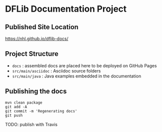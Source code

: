 # DFLib Documentation Project

## Published Site Location

https://nhl.github.io/dflib-docs/

## Project Structure

* `docs` : assembled docs are placed here to be deployed on GitHub Pages
* `src/main/asciidoc` : Asciidoc source folders
* `src/main/java` : Java examples embedded in the documentation

## Publishing the docs

```
mvn clean package
git add -A
git commit -m 'Regenerating docs'
git push
```

TODO: publish with Travis 